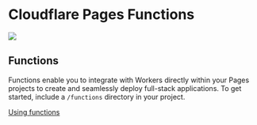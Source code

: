 # Cloudflare Pages Functions
![](https://static.dash.cloudflare.com/37f63f68b27fb1cc1f79.svg)

Functions
---------

Functions enable you to integrate with Workers directly within your Pages projects to create and seamlessly deploy full-stack applications. To get started, include a `/functions` directory in your project.[](https://developers.cloudflare.com/pages/platform/functions)

[Using functions](https://developers.cloudflare.com/pages/platform/functions)